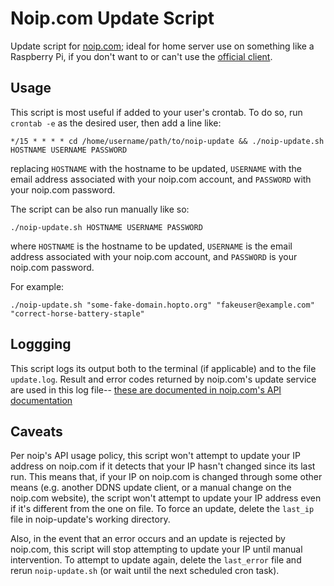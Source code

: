 # Noip.com Update Script

Update script for [noip.com](http://noip.com/); ideal for home server use on something like a Raspberry Pi, if you don't want to or can't use the [official client](https://www.noip.com/download).

## Usage

This script is most useful if added to your user's crontab.  To do so, run `crontab -e` as the desired user, then add a line like:

    */15 * * * * cd /home/username/path/to/noip-update && ./noip-update.sh HOSTNAME USERNAME PASSWORD

replacing `HOSTNAME` with the hostname to be updated, `USERNAME` with the email address associated with your noip.com account, and `PASSWORD` with your noip.com password.

The script can be also run manually like so:

    ./noip-update.sh HOSTNAME USERNAME PASSWORD

where `HOSTNAME` is the hostname to be updated, `USERNAME` is the email address associated with your noip.com account, and `PASSWORD` is your noip.com password.

For example:

    ./noip-update.sh "some-fake-domain.hopto.org" "fakeuser@example.com" "correct-horse-battery-staple"
    
## Loggging

This script logs its output both to the terminal (if applicable) and to the file `update.log`.  Result and error codes returned by noip.com's update service are used in this log file--  [these are documented in noip.com's API documentation](https://www.noip.com/integrate/response)

## Caveats

Per noip's API usage policy, this script won't attempt to update your IP address on noip.com if it detects that your IP hasn't changed since its last run.  This means that, if your IP on noip.com is changed through some other means (e.g. another DDNS update client, or a manual change on the noip.com website), the script won't attempt to update your IP address even if it's different from the one on file.  To force an update, delete the `last_ip` file in noip-update's working directory.

Also, in the event that an error occurs and an update is rejected by noip.com, this script will stop attempting to update your IP until manual intervention.  To attempt to update again, delete the `last_error` file and rerun `noip-update.sh` (or wait until the next scheduled cron task).
